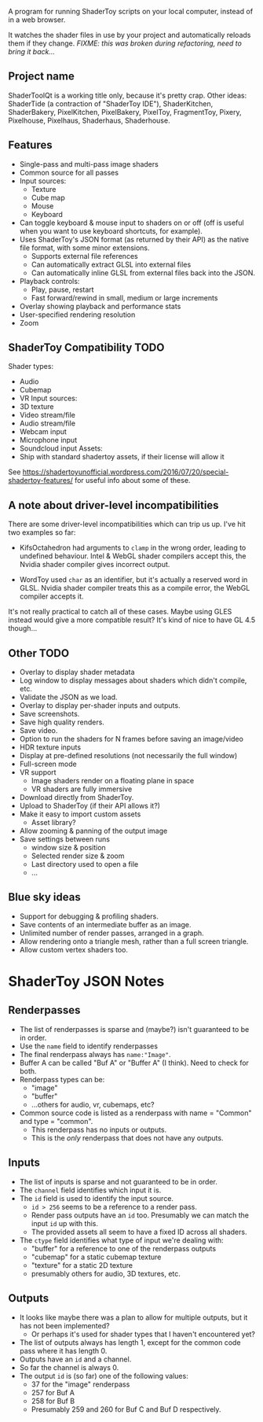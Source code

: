 A program for running ShaderToy scripts on your local computer, instead of in
a web browser.

It watches the shader files in use by your project and automatically reloads
them if they change. *FIXME: this was broken during refactoring, need to bring
it back...*


Project name
------------

ShaderToolQt is a working title only, because it's pretty crap. Other ideas:
ShaderTide (a contraction of "ShaderToy IDE"), ShaderKitchen, ShaderBakery,
PixelKitchen, PixelBakery, PixelToy, FragmentToy, Pixery, Pixelhouse,
Pixelhaus, Shaderhaus, Shaderhouse.


Features
--------

- Single-pass and multi-pass image shaders
- Common source for all passes
- Input sources:
  - Texture
  - Cube map
  - Mouse
  - Keyboard
- Can toggle keyboard & mouse input to shaders on or off (off is useful when you want to use keyboard shortcuts, for example).
- Uses ShaderToy's JSON format (as returned by their API) as the native file format, with some minor extensions.
  - Supports external file references
  - Can automatically extract GLSL into external files
  - Can automatically inline GLSL from external files back into the JSON.
- Playback controls:
  - Play, pause, restart
  - Fast forward/rewind in small, medium or large increments
- Overlay showing playback and performance stats
- User-specified rendering resolution
- Zoom


ShaderToy Compatibility TODO
----------------------------

Shader types:
- Audio
- Cubemap
- VR
Input sources:
- 3D texture
- Video stream/file
- Audio stream/file
- Webcam input
- Microphone input
- Soundcloud input
Assets:
- Ship with standard shadertoy assets, if their license will allow it


See 
  https://shadertoyunofficial.wordpress.com/2016/07/20/special-shadertoy-features/ 
for useful info about some of these.


A note about driver-level incompatibilities
-------------------------------------------

There are some driver-level incompatibilities which can trip us up. I've hit
two examples so far:

- KifsOctahedron had arguments to `clamp` in the wrong order, leading to
  undefined behaviour. Intel & WebGL shader compilers accept this, the Nvidia
  shader compiler gives incorrect output.

- WordToy used `char` as an identifier, but it's actually a reserved word in 
  GLSL. Nvidia shader compiler treats this as a compile error, the WebGL 
  compiler accepts it.

It's not really practical to catch all of these cases. Maybe using GLES
instead would give a more compatible result? It's kind of nice to have GL 4.5
though...


Other TODO
----------

- Overlay to display shader metadata 
- Log window to display messages about shaders which didn't compile, etc.
- Validate the JSON as we load.
- Overlay to display per-shader inputs and outputs.
- Save screenshots.
- Save high quality renders.
- Save video.
- Option to run the shaders for N frames before saving an image/video
- HDR texture inputs
- Display at pre-defined resolutions (not necessarily the full window)
- Full-screen mode
- VR support
  - Image shaders render on a floating plane in space
  - VR shaders are fully immersive
- Download directly from ShaderToy.
- Upload to ShaderToy (if their API allows it?)
- Make it easy to import custom assets
  - Asset library?
- Allow zooming & panning of the output image
- Save settings between runs
  - window size & position
  - Selected render size & zoom
  - Last directory used to open a file
  - ...
  

Blue sky ideas
--------------

- Support for debugging & profiling shaders.
- Save contents of an intermediate buffer as an image.
- Unlimited number of render passes, arranged in a graph.
- Allow rendering onto a triangle mesh, rather than a full screen triangle.
- Allow custom vertex shaders too.


ShaderToy JSON Notes
====================

Renderpasses
------------
- The list of renderpasses is sparse and (maybe?) isn't guaranteed to be in order. 
- Use the `name` field to identify renderpasses
- The final renderpass always has `name:"Image"`.
- Buffer A can be called "Buf A" or "Buffer A" (I think). Need to check for both.
- Renderpass types can be:
  - "image"
  - "buffer"
  - ...others for audio, vr, cubemaps, etc?
- Common source code is listed as a renderpass with name = "Common" and type = "common".
  - This renderpass has no inputs or outputs.
  - This is the *only* renderpass that does not have any outputs.

Inputs
------
- The list of inputs is sparse and not guaranteed to be in order.
- The `channel` field identifies which input it is.
- The `id` field is used to identify the input source.
  - `id > 256`  seems to be a reference to a render pass.
  - Render pass outputs have an `id` too. Presumably we can match the input `id` up with this.
  - The provided assets all seem to have a fixed ID across all shaders.
- The `ctype` field identifies what type of input we're dealing with:
  - "buffer" for a reference to one of the renderpass outputs
  - "cubemap" for a static cubemap texture
  - "texture" for a static 2D texture
  - presumably others for audio, 3D textures, etc.

Outputs
-------
- It looks like maybe there was a plan to allow for multiple outputs, but it has not been implemented?
  - Or perhaps it's used for shader types that I haven't encountered yet?
- The list of outputs always has length 1, except for the common code pass where it has length 0.
- Outputs have an `id` and a channel.
- So far the channel is always 0.
- The output `id` is (so far) one of the following values:
  - 37 for the "image" renderpass
  - 257 for Buf A
  - 258 for Buf B
  - Presumably 259 and 260 for Buf C and Buf D respectively.
